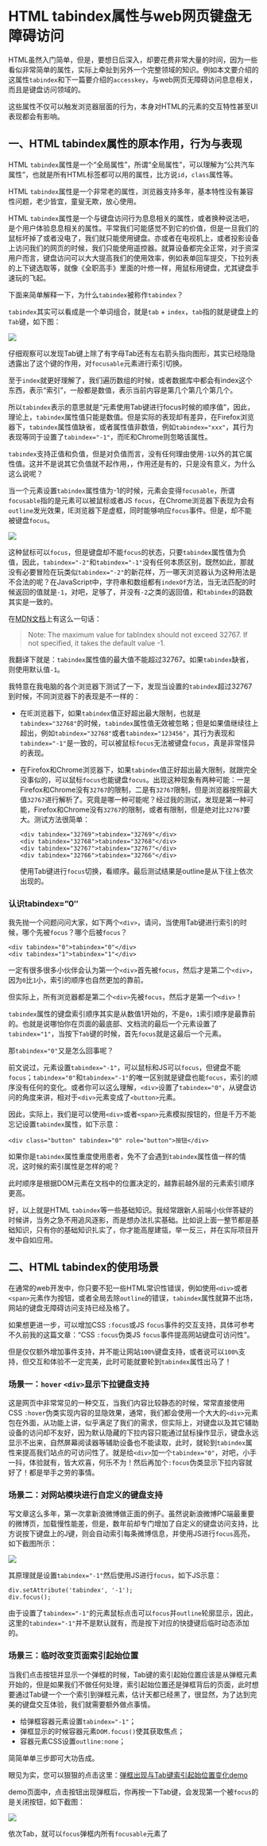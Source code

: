 # HTML tabindex属性与web网页键盘无障碍访问
HTML虽然入门简单，但是，要想日后深入，却要花费非常大量的时间，因为一些看似非常简单的属性，实际上牵扯到另外一个完整领域的知识。例如本文要介绍的这属性`tabindex`和下一篇要介绍的`accesskey`，与web网页无障碍访问息息相关，而且是键盘访问领域的。

这些属性不仅可以触发浏览器层面的行为，本身对HTML的元素的交互特性甚至UI表现都会有影响。
## 一、HTML tabindex属性的原本作用，行为与表现
HTML `tabindex`属性是一个“全局属性”，所谓“全局属性”，可以理解为“公共汽车属性”，也就是所有HTML标签都可以用的属性，比方说`id`，`class`属性等。

HTML `tabindex`属性是一个非常老的属性，浏览器支持多年，基本特性没有兼容性问题，老少皆宜，童叟无欺，放心使用。

HTML `tabindex`属性是一个与键盘访问行为息息相关的属性，或者换种说法吧，是个用户体验息息相关的属性。平常我们可能感觉不到它的价值，但是一旦我们的鼠标坏掉了或者没电了，我们就只能使用键盘。亦或者在电视机上，或者投影设备上访问我们的网页的时候，我们只能使用遥控器。就算设备都完全正常，对于资深用户而言，键盘访问可以大大提高我们的使用效率，例如表单回车提交，下拉列表的上下键选取等，就像《全职高手》里面的叶修一样，用鼠标用键盘，尤其键盘手速玩的飞起。

下面来简单解释一下，为什么`tabindex`被称作`tabindex`？

`tabindex`其实可以看成是一个单词组合，就是`tab` + `index`，`tab`指的就是键盘上的`Tab`键，如下图：

![](http://image.zhangxinxu.com/image/blog/201705/tab-key.jpg)

仔细观察可以发现Tab键上除了有字母Tab还有左右箭头指向图形，其实已经隐隐透露出了这个键的作用，对`focusable`元素进行索引切换。

至于`index`就更好理解了，我们遍历数组的时候，或者数据库中都会有index这个东西，表示“索引”，一般都是数值，表示当前内容是第几个第几个第几个。

所以`tabindex`表示的意思就是“元素使用Tab键进行focus时候的顺序值”，因此，理论上，`tabindex`属性值只能是数值。但是实际的表现却有差异，在Firefox浏览器下，`tabindex`属性值缺省，或者属性值非数值，例如`tabindex="xxx"`，其行为表现等同于设置了`tabindex="-1"`，而IE和Chrome则忽略该属性。

`tabindex`支持正值和负值，但是对负值而言，没有任何理由使用`-1`以外的其它属性值。这并不是说其它负值就不起作用，，作用还是有的，只是没有意义，为什么这么说呢？

当一个元素设置`tabindex`属性值为-1的时候，元素会变得`focusable`，所谓`focusable`指的是元素可以被鼠标或者JS `focus`，在Chrome浏览器下表现为会有`outline`发光效果，IE浏览器下是虚框，同时能够响应`focus`事件。但是，却不能被键盘`focus`。

![](http://image.zhangxinxu.com/image/blog/201705/2017-05-13_130251.png)

这种鼠标可以`focus`，但是键盘却不能`focus`的状态，只要`tabindex`属性值为负值，因此，`tabindex="-2"`和`tabindex="-1"`没有任何本质区别，既然如此，那就没有必要冒险在玩类似`tabindex="-2"`的新花样，万一哪天浏览器认为这种用法是不合法的呢？在JavaScript中，字符串和数组都有`indexOf`方法，当无法匹配的时候返回的值就是`-1`，对吧，足够了，并没有`-2`之类的返回值，和`tabindex`的路数其实是一致的。

在[MDN文档](https://developer.mozilla.org/en-US/docs/Web/HTML/Global_attributes/tabindex)上有这么一句话：
> Note: The maximum value for tabIndex should not exceed 32767. If not specified, it takes the default value -1.

我翻译下就是：`tabindex`属性值的最大值不能超过32767。如果`tabindex`缺省，则使用默认值`-1`。

我特意在我电脑的各个浏览器下测试了一下，发现当设置的`tabindex`超过32767到时候，不同浏览器下的表现是不一样的：

* 在IE浏览器下，如果`tabindex`值正好超出最大限制，也就是`tabindex="32768"`的时候，`tabindex`属性值无效被忽略；但是如果值继续往上超出，例如`tabindex="32768"`或者`tabindex="123456"`，其行为表现和`tabindex="-1"`是一致的，可以被鼠标`focus`无法被键盘`focus`，真是非常怪异的表现。
* 在Firefox和Chrome浏览器下，如果`tabindex`值正好超出最大限制，就跟完全没事似的，可以鼠标`focus`也能键盘`focus`。出现这种现象有两种可能：一是Firefox和Chrome没有`32767`的限制，二是有`32767`限制，但是浏览器按照最大值`32767`进行解析了。究竟是哪一种可能呢？经过我的测试，发现是第一种可能，Firefox和Chrome没有`32767`的限制，或者有限制，但是绝对比`32767`要大。测试方法很简单：

	```
	<div tabindex="32769">tabindex="32769"</div>
	<div tabindex="32768">tabindex="32768"</div>
	<div tabindex="32767">tabindex="32767"</div>
	<div tabindex="32766">tabindex="32766"</div>
	```
	使用Tab键进行`focus`切换，看顺序。最后测试结果是outline是从下往上依次出现的。
	
### 认识tabindex=”0″
我先抛一个问题问问大家，如下两个`<div>`，请问，当使用Tab键进行索引的时候，哪个先被`focus`？哪个后被`focus`？

```
<div tabindex="0">tabindex="0"</div>
<div tabindex="1">tabindex="1"</div>
```

一定有很多很多小伙伴会认为第一个`<div>`首先被`focus`，然后才是第二个`<div>`，因为`0`比`1`小，索引的顺序也自然更加的靠前。

但实际上，所有浏览器都是第二个`<div>`先被`focus`，然后才是第一个`<div>`！

`tabindex`属性的键盘索引顺序其实是从数值1开始的，不是`0`，`1`索引顺序是最靠前的。也就是说哪怕你在页面的最底部、文档流的最后一个元素设置了`tabindex="1"`，当按下`Tab`键的时候，首先`focus`就是这最后一个元素。

那`tabindex="0"`又是怎么回事呢？

前文说过，元素设置`tabindex="-1"`，可以鼠标和JS可以`focus`，但键盘不能`focus`；`tabindex="0"`和`tabindex="-1"`的唯一区别就是键盘也能`focus`，索引的顺序没有任何的变化。或者你可以这么理解，`<div>`设置了`tabindex="0"`，从键盘访问的角度来讲，相对于`<div>`元素变成了`<button>`元素。

因此，实际上，我们是可以使用`<div>`或者`<span>`元素模拟按钮的，但是千万不能忘记设置`tabindex`属性，如下示意：

```
<div class="button" tabindex="0" role="button">按钮</div>
```

如果你是`tabindex`属性重度使用患者，免不了会遇到`tabindex`属性值一样的情况，这时候的索引属性是怎样的呢？

此时顺序是根据DOM元素在文档中的位置决定的，越靠前越外层的元素索引顺序更高。

好，以上就是HTML `tabindex`等一些基础知识。我经常跟新人前端小伙伴答疑的时候讲，当务之急不用追风逐影，而是想办法扎实基础。比如说上面一整节都是基础知识，只有你的基础知识扎实了，你才能高屋建瓴，举一反三，并在实际项目开发中自如应用。

## 二、HTML tabindex的使用场景
在通常的web开发中，你只要不犯一些HTML常识性错误，例如使用`<div>`或者`<span>`元素作为按钮，或者全局去除`outline`的错误，`tabindex`属性就算不出场，网站的键盘无障碍访问支持已经及格了。

如果想更进一步，可以增加CSS `:focus`或JS `focus`事件的交互支持，具体可参考不久前我的这篇文章：“CSS `:focus`伪类JS `focus`事件提高网站键盘可访问性”。

但是仅仅额外增加事件支持，并不能让网站`100%`键盘支持，或者说可以`100%`支持，但交互和体验不一定完美，此时可能就要轮到`tabindex`属性出马了！

### 场景一：`hover` `<div>`显示下拉键盘支持
这是网页中非常常见的一种交互，当我们内容比较静态的时候，常常直接使用CSS `:hover`伪类实现内容的显隐效果，通常，我们都会使用一个大大的`<div>`元素包在外面，从功能上讲，似乎满足了我们的需求，但实际上，对键盘以及其它辅助设备的访问却不友好，因为默认隐藏的下拉内容只能通过鼠标操作显示，键盘永远显示不出来，自然屏幕阅读器等辅助设备也不能读取，此时，就轮到`tabindex`属性来提高我们站点的可访问性了。就是给`<div>`加一个`tabindex="0"`，对吧，小手一抖，体验就有，皆大欢喜，何乐不为！然后再加个`:focus`伪类显示下拉内容就好了！都是举手之劳的事情。

### 场景二：对网站模块进行自定义的键盘支持
写文章这么多年，第一次拿新浪微博做正面的例子。虽然说新浪微博PC端最重要的微博页，加载慢性能差，但是，数年前却专门增加了自定义的键盘访问支持，比方说按下键盘上的J键，则会自动索引每条微博信息，并使用JS进行`focus`高亮，如下截图所示：

![](http://image.zhangxinxu.com/image/blog/201705/2017-05-13_214018.png)

其原理就是设置`tabindex="-1"`然后使用JS进行`focus`，如下JS示意：

```
div.setAttribute('tabindex', '-1');
div.focus();
```

由于设置了`tabindex="-1"`的元素鼠标点击可以`focus`并`outline`轮廓显示，因此，这里的`tabindex="-1"`并不是默认就有，而是按下对应的快捷键后临时动态添加的。

### 场景三：临时改变页面索引起始位置
当我们点击按钮并显示一个弹框的时候，Tab键的索引起始位置应该是从弹框元素开始的，但是如果我们不做任何处理，索引起始位置还是弹框背后的页面，此时想要通过Tab键一个一个索引到弹框元素，估计天都已经黑了，很显然，为了达到完美的键盘交互体验，我们就需要额外做点事情。

* 给弹框容器元素设置`tabindex="-1"`；
* 弹框显示的时候容器元素`DOM.focus()`使其获取焦点；
* 容器元素CSS设置`outline:none`；

简简单单三步即可大功告成。

眼见为实，您可以狠狠的点击这里：[弹框出现与Tab键索引起始位置变化demo](http://www.zhangxinxu.com/study/201705/dialog-tabindex.html)

demo页面中，点击按钮出现弹框后，你再按一下Tab键，会发现第一个被`focus`的是关闭按钮，如下截图：

![](http://image.zhangxinxu.com/image/blog/201705/2017-05-13_224237.png)

依次Tab，就可以`focus`弹框内所有`focusable`元素了